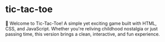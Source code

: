 # tic-tac-toe
🚀 Welcome to Tic-Tac-Toe! A simple yet exciting game built with HTML, CSS, and JavaScript. Whether you're reliving childhood nostalgia or just passing time, this version brings a clean, interactive, and fun experience.
